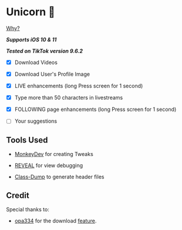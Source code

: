 # Unicorn 🦄
[Why?](https://www.theverge.com/2018/10/26/18026250/bytedance-china-tiktok-valuation-highest-toutiao)

***Supports iOS 10 & 11***

***Tested on TikTok version 9.6.2***


- [x] Download Videos
- [x] Download User's Profile Image
- [x] LIVE enhancements (long Press screen for 1 second)
- [x] Type more than 50 characters in livestreams
- [x] FOLLOWING page enhancements (long Press screen for 1 second)
- [ ] Your suggestions


## Tools Used
- [MonkeyDev](https://github.com/AloneMonkey/MonkeyDev) for creating Tweaks 

- [REVEAL](https://revealapp.com) for view debugging 

- [Class-Dump](http://stevenygard.com/projects/class-dump/) to generate header files


## Credit
Special thanks to:
- [opa334](https://github.com/opa334)  for the download [feature](https://github.com/opa334/Downloadally). 






